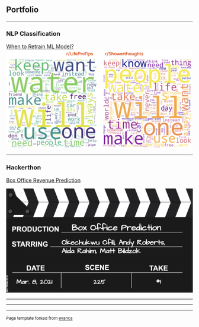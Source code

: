 ## Portfolio

---

### NLP Classification 

[When to Retrain ML Model?](https://github.com/aidarahim/Classification_Model_Retraining/tree/main/Classification_Model_Retraining)
<img src="images/Word_Cloud_both_compress.png"/>

---

### Hackerthon

[Box Office Revenue Prediction](https://github.com/aidarahim/Hackathon_Box_Office_Revene)


<img src="images/BoxOfficePreds.png"/>

---

---




---
<p style="font-size:11px">Page template forked from <a href="https://github.com/evanca/quick-portfolio">evanca</a></p>
<!-- Remove above link if you don't want to attibute -->
